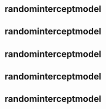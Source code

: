 # randominterceptmodel
# randominterceptmodel
# randominterceptmodel
# randominterceptmodel
# randominterceptmodel
